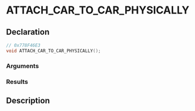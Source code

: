 # ATTACH_CAR_TO_CAR_PHYSICALLY

## Declaration
```cpp
// 0x778F46E3
void ATTACH_CAR_TO_CAR_PHYSICALLY();
```

### Arguments

### Results

## Description
